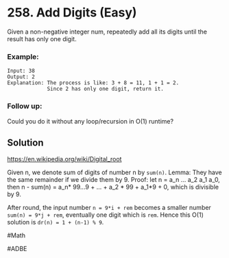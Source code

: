 # 258. Add Digits (Easy)

Given a non-negative integer num, repeatedly add all its digits until the result has only one digit.

### Example:
```
Input: 38
Output: 2 
Explanation: The process is like: 3 + 8 = 11, 1 + 1 = 2. 
             Since 2 has only one digit, return it.
```

### Follow up:
Could you do it without any loop/recursion in O(1) runtime?

## Solution
https://en.wikipedia.org/wiki/Digital_root

Given n, we denote sum of digits of number n by `sum(n)`. Lemma: They have the same remainder if we divide them by 9.
Proof: let n = a_n ... a_2 a_1 a_0, then n - sum(n) = a_n* 99...9 + ... + a_2 * 99 + a_1*9 + 0, which is divisible by 9.

After round, the input number `n = 9*i + rem` becomes a smaller number `sum(n) = 9*j + rem`, eventually one digit which is `rem`. Hence this O(1) solution is `dr(n) = 1 + (n-1) % 9`.

#Math

#ADBE
